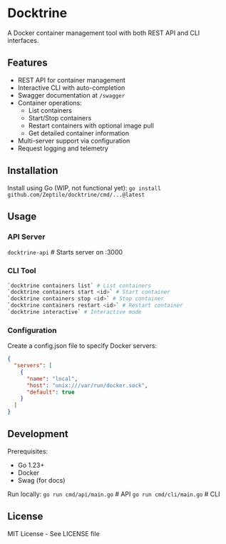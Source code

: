 # Docktrine

A Docker container management tool with both REST API and CLI interfaces.

## Features

- REST API for container management
- Interactive CLI with auto-completion
- Swagger documentation at `/swagger`
- Container operations:
  - List containers
  - Start/Stop containers
  - Restart containers with optional image pull
  - Get detailed container information
- Multi-server support via configuration
- Request logging and telemetry

## Installation

Install using Go (WIP, not functional yet):
`go install github.com/Zeptile/docktrine/cmd/...@latest`

## Usage

### API Server

`docktrine-api` # Starts server on :3000

### CLI Tool

```bash
`docktrine containers list` # List containers
`docktrine containers start <id>` # Start container
`docktrine containers stop <id>` # Stop container
`docktrine containers restart <id>` # Restart container
`docktrine interactive` # Interactive mode
```

### Configuration

Create a config.json file to specify Docker servers:

```json
{
  "servers": [
    {
      "name": "local",
      "host": "unix:///var/run/docker.sock",
      "default": true
    }
  ]
}
```

## Development

Prerequisites:

- Go 1.23+
- Docker
- Swag (for docs)

Run locally:
`go run cmd/api/main.go` # API
`go run cmd/cli/main.go` # CLI

## License

MIT License - See LICENSE file
